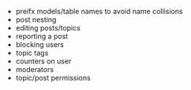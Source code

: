 * preifx models/table names to avoid name collisions
* post nesting
* editing posts/topics
* reporting a post
* blocking users
* topic tags
* counters on user
* moderators
* topic/post permissions

